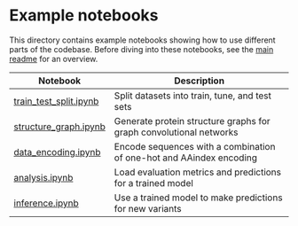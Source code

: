 # Example notebooks

This directory contains example notebooks showing how to use different parts of the codebase.
Before diving into these notebooks, see the [main readme](../) for an overview.

| Notebook               | Description                                                         |
|------------------------|---------------------------------------------------------------------|
| [train_test_split.ipynb](train_test_split.ipynb) | Split datasets into train, tune, and test sets                      |
| [structure_graph.ipynb](structure_graph.ipynb)  | Generate protein structure graphs for graph convolutional networks  |
| [data_encoding.ipynb](data_encoding.ipynb)    | Encode sequences with a combination of one-hot and AAindex encoding |
| [analysis.ipynb](analysis.ipynb)         | Load evaluation metrics and predictions for a trained model         |
| [inference.ipynb](inference.ipynb)        | Use a trained model to make predictions for new variants            |